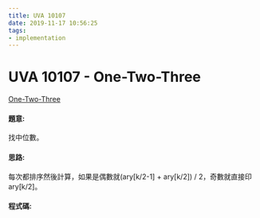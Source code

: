 ```yaml
---
title: UVA 10107
date: 2019-11-17 10:56:25
tags:
- implementation
---
```

# UVA 10107 - One-Two-Three
[One-Two-Three](https://onlinejudge.org/external/101/10107.pdf)


#### 題意:
找中位數。
<!-- more -->
#### 思路:
每次都排序然後計算，如果是偶數就(ary[k/2-1] + ary[k/2]) / 2，奇數就直接印ary[k/2]。

#### 程式碼:
<script src="https://gist.github.com/Daviswww/e746a371f7628ac2bec3bda186854e9c.js"></script>